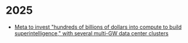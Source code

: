 # 2025

- [Meta to invest "hundreds of billions of dollars into compute to build superintelligence," with several multi-GW data center clusters](https://www.datacenterdynamics.com/en/news/meta-to-invest-hundreds-of-billions-of-dollars-into-compute-to-build-superintelligence-with-several-multi-gw-data-center-clusters/)